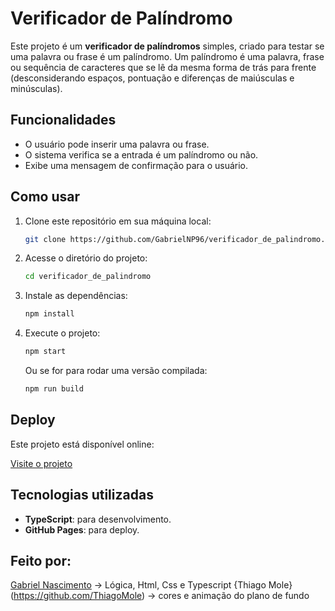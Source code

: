 # Verificador de Palíndromo

Este projeto é um **verificador de palíndromos** simples, criado para testar se uma palavra ou frase é um palíndromo. Um palíndromo é uma palavra, frase ou sequência de caracteres que se lê da mesma forma de trás para frente (desconsiderando espaços, pontuação e diferenças de maiúsculas e minúsculas).

## Funcionalidades

- O usuário pode inserir uma palavra ou frase.
- O sistema verifica se a entrada é um palíndromo ou não.
- Exibe uma mensagem de confirmação para o usuário.

## Como usar

1. Clone este repositório em sua máquina local:

    ```bash
    git clone https://github.com/GabrielNP96/verificador_de_palindromo.git
    ```

2. Acesse o diretório do projeto:

    ```bash
    cd verificador_de_palindromo
    ```

3. Instale as dependências:

    ```bash
    npm install
    ```

4. Execute o projeto:

    ```bash
    npm start
    ```

   Ou se for para rodar uma versão compilada:

    ```bash
    npm run build
    ```

## Deploy

Este projeto está disponível online:

[Visite o projeto](https://verificador-de-palindromo-gilt.vercel.app/)

## Tecnologias utilizadas

- **TypeScript**: para desenvolvimento.
- **GitHub Pages**: para deploy.

## Feito por:

[Gabriel Nascimento](https://github.com/GabrielNP96) -> Lógica, Html, Css e Typescript
{Thiago Mole}(https://github.com/ThiagoMole) -> cores e animação do plano de fundo
